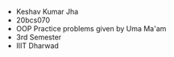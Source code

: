 - Keshav Kumar Jha
- 20bcs070
- OOP Practice problems given by Uma Ma'am
- 3rd Semester
- IIIT Dharwad

